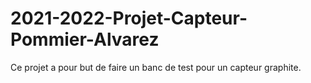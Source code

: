 # 2021-2022-Projet-Capteur-Pommier-Alvarez
Ce projet a pour but de faire un banc de test pour un capteur graphite.  